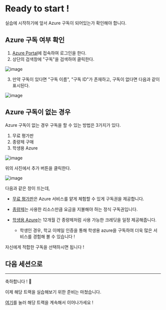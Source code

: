 # Ready to start !

실습에 시작하기에 앞서 Azure 구독이 되어있는가 확인해야 합니다.

## Azure 구독 여부 확인

1. [Azure Portal](https://portal.azure.com/)에 접속하여 로그인을 한다.
2. 상단의 검색창에 "구독"을 검색하여 클릭한다.

![image](https://github.com/seoharuss/Azure_ML_Service_Designer/assets/127467806/21f3424e-320d-4291-9903-5e4b0aba6989)

3. 만약 구독이 있다면 "구독 이름", "구독 ID"가 존재하고, 구독이 없다면 다음과 같이 표시된다.

![image](https://github.com/seoharuss/Azure_ML_Service_Designer/assets/127467806/7399bc29-f411-47ea-9dc2-59487c45f0ba)
<br>
## Azure 구독이 없는 경우

Azure 구독이 없는 경우 구독을 할 수 있는 방법은 3가지가 있다.
1. 무료 평가판
2. 종량제 구매
3. 학생용 Azure

![image](https://github.com/seoharuss/Azure_ML_Service_Designer/assets/127467806/e4929da2-eec8-47b7-b4da-1b2b15026e6f)

위의 사진에서 추가 버튼을 클릭한다.

![image](https://github.com/seoharuss/Azure_ML_Service_Designer/assets/127467806/adb3a968-5c90-47f9-b88c-daadc7b034ac)

다음과 같은 창이 뜨는데,
- [무료 평가판](https://azure.microsoft.com/offers/MS-AZR-0044P)은 Azure 서비스를 얕게 체험할 수 있게 구독권을 제공합니다.
- [종량제](https://azure.microsoft.com/offers/MS-AZR-0003P)는 사용한 리소스만큼 요금을 지불해야 하는 정식 구독권입니다.
- [학생용 Azure](https://azure.microsoft.com/offers/MS-AZR-0170P)는 12개월 간 종량제처럼 사용 가능한 크레딧을 일정 제공해줍니다.
  
  - 학생인 경우, 학교 이메일 인증을 통해 학생용 azure을 구독하여 더욱 많은 서비스를 경험해 볼 수 있습니다 !

자신에게 적합한 구독을 선택하시면 됩니다 !


## 다음 세션으로
---
축하합니다 ! 👏

이제 해당 트랙을 실습해보기 위한 준비는 마쳤습니다.

[여기](./Session/Session1.md)를 눌러 해당 트랙을 계속해서 이어나가세요 !
